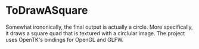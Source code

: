# ToDrawASquare

Somewhat irononically, the final output is actually a circle.
More specifically, it draws a square quad that is textured with a circlular image.
The project uses OpenTK's bindings for OpenGL and GLFW.
